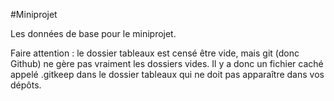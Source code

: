 #Miniprojet

Les données de base pour le miniprojet.

Faire attention : le dossier tableaux est censé être vide, mais git (donc Github) ne gère pas vraiment les dossiers vides. Il y a donc un fichier caché appelé .gitkeep dans le dossier tableaux qui ne doit pas apparaître dans vos dépôts.